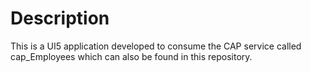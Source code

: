 # Description
This is a UI5 application developed to consume the CAP service called cap_Employees which can also be found in this repository.

